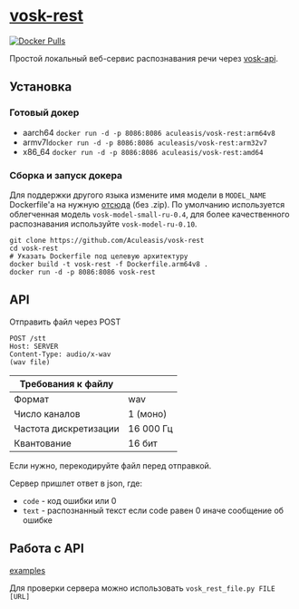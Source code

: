 [vosk-rest](https://github.com/Aculeasis/vosk-rest)
============
[![Docker Pulls](https://img.shields.io/docker/pulls/aculeasis/vosk-rest.svg)](https://hub.docker.com/r/aculeasis/vosk-rest/)

Простой локальный веб-сервис распознавания речи через [vosk-api](https://github.com/alphacep/vosk-api).

## Установка

### Готовый докер
- aarch64 `docker run -d -p 8086:8086 aculeasis/vosk-rest:arm64v8`
- armv7l`docker run -d -p 8086:8086 aculeasis/vosk-rest:arm32v7`
- x86_64 `docker run -d -p 8086:8086 aculeasis/vosk-rest:amd64`

### Сборка и запуск докера

Для поддержки другого языка измените имя модели в `MODEL_NAME` Dockerfile'a на нужную [отсюда](https://alphacephei.com/vosk/models) (без .zip).
 По умолчанию используется облегченная модель `vosk-model-small-ru-0.4`, для более качественного распознавания используйте `vosk-model-ru-0.10`.
```
git clone https://github.com/Aculeasis/vosk-rest
cd vosk-rest
# Указать Dockerfile под целевую архитектуру
docker build -t vosk-rest -f Dockerfile.arm64v8 .
docker run -d -p 8086:8086 vosk-rest
```

## API
Отправить файл через POST

    POST /stt
    Host: SERVER
    Content-Type: audio/x-wav
    (wav file)

| Требования к файлу ||
| --- | --- |
| Формат | wav |
| Число каналов | 1 (моно) |
| Частота дискретизации | 16 000 Гц |
| Квантование | 16 бит |

Если нужно, перекодируйте файл перед отправкой.

Сервер пришлет ответ в json, где:
- `code` - код ошибки или 0
- `text` - распознанный текст если code равен 0 иначе сообщение об ошибке

## Работа с API
[examples](https://github.com/Aculeasis/vosk-rest/tree/master/example)

Для проверки сервера можно использовать `vosk_rest_file.py FILE [URL]`
